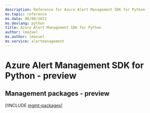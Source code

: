 ```yaml
---
description: Reference for Azure Alert Management SDK for Python
ms.topic: reference
ms.data: 08/08/2022
ms.devlang: python
title: Azure Alert Management SDK for Python
author: lmazuel
ms.author: lmazuel
ms.service: alertmanagement
---
```

# Azure Alert Management SDK for Python - preview

## Management packages - preview
[!INCLUDE [mgmt-packages](alert-management-mgmt-index.md)]
